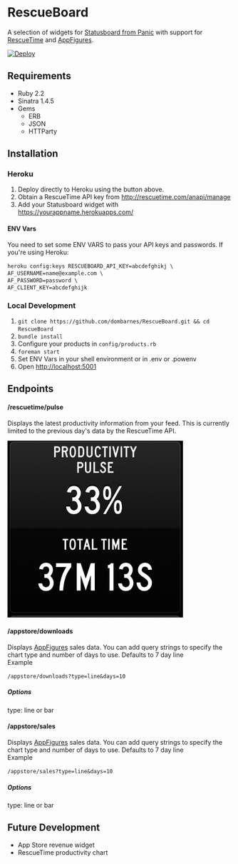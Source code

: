 # RescueBoard

A selection of widgets for [Statusboard from Panic](http://www.panic.com/statusboard) with support for [RescueTime](http://www.rescuetime.com) and [AppFigures](http://appfigures.com).

[![Deploy](https://www.herokucdn.com/deploy/button.png)](https://heroku.com/deploy)  

## Requirements
- Ruby 2.2
- Sinatra 1.4.5
- Gems
    - ERB
    - JSON
    - HTTParty

## Installation
### Heroku
1. Deploy directly to Heroku using the button above.
2. Obtain a RescueTime API key from http://rescuetime.com/anapi/manage
3. Add your Statusboard widget with https://yourappname.herokuapps.com/

#### ENV Vars
You need to set some ENV VARS to pass your API keys and passwords. If you're using Heroku:  
````
heroku config:keys RESCUEBOARD_API_KEY=abcdefghikj \
AF_USERNAME=name@example.com \
AF_PASSWORD=password \
AF_CLIENT_KEY=abcdefghijk
````

### Local Development
1. ````git clone https://github.com/dombarnes/RescueBoard.git && cd RescueBoard````
2. ```bundle install```
3. Configure your products in ````config/products.rb````
3. ```foreman start```
4. Set ENV Vars in your shell environment or in .env or .powenv
5. Open [http://localhost:5001]()


## Endpoints  
#### /rescuetime/pulse  
Displays the latest productivity information from your feed. This is currently limited to the previous day's data by the RescueTime API.  

![RescueBoard widget](https://raw.githubusercontent.com/dombarnes/RescueBoard/master/Rescueboard.png "RescueBoard widget")

#### /appstore/downloads  
Displays [AppFigures](http://appfigures.com) sales data. You can add query strings to specify the chart type and number of days to use. Defaults to 7 day line  
Example  
````
/appstore/downloads?type=line&days=10
````
##### Options
type: line or bar

#### /appstore/sales  
Displays [AppFigures](http://appfigures.com) sales data. You can add query strings to specify the chart type and number of days to use. Defaults to 7 day line  
Example  
````
/appstore/sales?type=line&days=10
````
##### Options
type: line or bar

## Future Development
- App Store revenue widget
- RescueTime productivity chart
